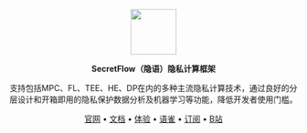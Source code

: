 <p align="center"><img src="https://raw.githubusercontent.com/secretflow/.github/main/profile/logo.svg" height="80" /></p>
<p align="center"><strong>SecretFlow（隐语）隐私计算框架</strong></p>
<p align="center">支持包括MPC、FL、TEE、HE、DP在内的多种主流隐私计算技术，通过良好的分层设计和开箱即用的隐私保护数据分析及机器学习等功能，降低开发者使用门槛。</p>
<p align="center"><a href="https://www.secretflow.org.cn">官网</a> • <a href="https://secretflow.readthedocs.io">文档</a> • <a href="https://survey.alipay.com/apps/zhiliao/FdC-vTsPM">体验</a>  • <a href="https://www.yuque.com/secret-flow/admin">语雀</a> • <a href="https://secretflow.zhubai.love">订阅</a> • <a href="https://space.bilibili.com/2073575923">B站</a></p>

